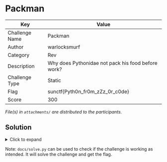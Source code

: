 # Packman

| Key            | Value                                              |
|----------------|----------------------------------------------------|
| Challenge Name | Packman                                            |
| Author         | warlocksmurf                                       |
| Category       | Rev                                                |
| Description    | Why does Pythonidae not pack his food before work? |
| Challenge Type | Static                                             |
| Flag           | sunctf{Pyth0n_fr0m_zZz_0r_c0de}                    |
| Score          | 300                                                |

*File(s) in `attachments/` are distributed to the participants.*

## Solution

<details>
<summary>Click to expand</summary>

1) The executable is packed with PyInstaller, depack it will provide a suspicious `packman.pyc` file. See
   `docs/packman.exe_extracted.zip`.

2) The `packman.pyc` file can be decompiled with tools and online websites to uncover the malicious script. See
   `docs\packman_pyc_decompiled.py`.

3) From the script you can see the flag, `8cbb8acce9e5a6ffd9e858891a57876dfa3a4e49b71309b928d134ae40ad8f79`, is
   encrypted with AES key `536e616b6548617465734c616464657273496e4d79496e666f537465616c6572`. Copy and run the
   `decrypt_flag` function with these values.

</details>

Note: `docs/solve.py` can be used to check if the challenge is working as intended. It will solve the challenge and get
the flag.

